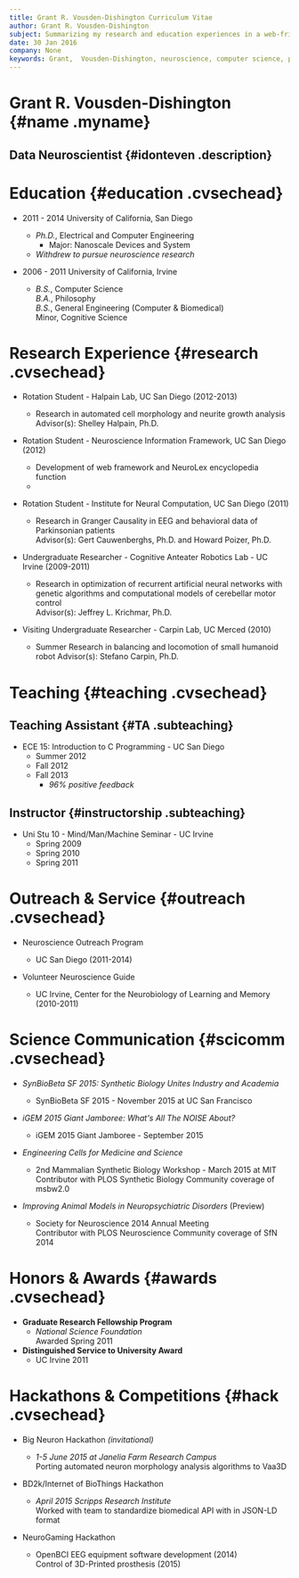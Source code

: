 ```yaml
---
title: Grant R. Vousden-Dishington Curriculum Vitae
author: Grant R. Vousden-Dishington
subject: Summarizing my research and education experiences in a web-friendly format
date: 30 Jan 2016
company: None
keywords: Grant,  Vousden-Dishington, neuroscience, computer science, programming, machine learning, electrophysiology, computational psychiatry, CV, curriculum vitae, teaching
---
```


# Grant R. Vousden-Dishington {#name .myname}

## Data Neuroscientist {#idonteven .description}

# Education {#education .cvsechead}
* 2011 - 2014   University of California, San Diego
    + *Ph.D.*, Electrical and Computer Engineering
        - Major: Nanoscale Devices and System
    + *Withdrew to pursue neuroscience research*


* 2006 - 2011   University of California, Irvine
    + *B.S.*, Computer Science  
    *B.A.*, Philosophy  
    *B.S.*, General Engineering (Computer & Biomedical)  
    Minor, Cognitive Science

# Research Experience {#research .cvsechead}
* Rotation Student - Halpain Lab, UC San Diego (2012-2013)
    - Research in automated cell morphology and neurite growth analysis  
    Advisor(s): Shelley Halpain, Ph.D.

* Rotation Student - Neuroscience Information Framework, UC San Diego (2012)
    - Development of web framework and NeuroLex encyclopedia function
    - 
* Rotation Student - Institute for Neural Computation, UC San Diego (2011)
    - Research in Granger Causality in EEG and behavioral data of Parkinsonian patients  
    Advisor(s): Gert Cauwenberghs, Ph.D. and Howard Poizer, Ph.D.

* Undergraduate Researcher - Cognitive Anteater Robotics Lab - UC Irvine (2009-2011)
    - Research in optimization of recurrent artificial neural networks with genetic algorithms and computational models of cerebellar motor control  
    Advisor(s): Jeffrey L. Krichmar, Ph.D.

* Visiting Undergraduate Researcher - Carpin Lab, UC Merced (2010)
    - Summer Research in balancing and locomotion of small humanoid robot
    Advisor(s): Stefano Carpin, Ph.D.

# Teaching {#teaching .cvsechead}

## Teaching Assistant {#TA .subteaching}
* ECE 15: Introduction to C Programming - UC San Diego
    - Summer 2012  
    - Fall 2012  
    - Fall 2013
        + *96% positive feedback*

## Instructor {#instructorship .subteaching}
* Uni Stu 10 - Mind/Man/Machine Seminar - UC Irvine
    - Spring 2009  
    - Spring 2010  
    - Spring 2011

# Outreach & Service {#outreach .cvsechead}
* Neuroscience Outreach Program
    - UC San Diego (2011-2014)

* Volunteer Neuroscience Guide
    - UC Irvine, Center for the Neurobiology of Learning and Memory (2010-2011)

# Science Communication {#scicomm .cvsechead}
* *SynBioBeta SF 2015: Synthetic Biology Unites Industry and Academia*
    - SynBioBeta SF 2015 - November 2015 at UC San Francisco

* *iGEM 2015 Giant Jamboree: What's All The NOISE About?*
    - iGEM 2015 Giant Jamboree - September 2015
    
* *Engineering Cells for Medicine and Science*
    - 2nd Mammalian Synthetic Biology Workshop - March 2015 at MIT  
    Contributor with PLOS Synthetic Biology Community coverage of msbw2.0

* *Improving Animal Models in Neuropsychiatric Disorders* (Preview)
    - Society for Neuroscience 2014 Annual Meeting  
    Contributor with PLOS Neuroscience Community coverage of SfN 2014

# Honors & Awards {#awards .cvsechead}
* **Graduate Research Fellowship Program**
    - *National Science Foundation*  
    Awarded Spring 2011
* **Distinguished Service to University Award**
    - UC Irvine 2011

# Hackathons & Competitions {#hack .cvsechead}
* Big Neuron Hackathon *(invitational)*
    - *1-5 June 2015 at Janelia Farm Research Campus*  
    Porting automated neuron morphology analysis algorithms to Vaa3D

* BD2k/Internet of BioThings Hackathon
    - *April 2015 Scripps Research Institute*  
    Worked with team to standardize biomedical API with in JSON-LD format

* NeuroGaming Hackathon
    - OpenBCI EEG equipment software development (2014)  
    Control of 3D-Printed prosthesis (2015)

# 